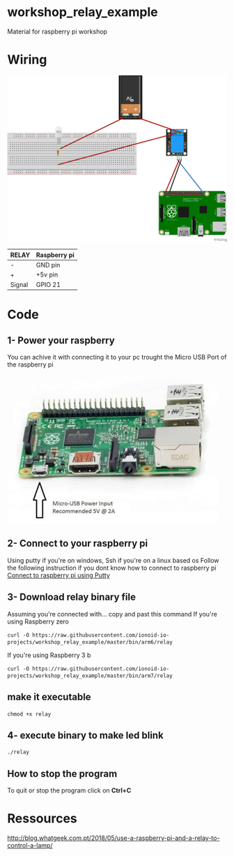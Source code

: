 # workshop_relay_example
Material for raspberry pi workshop

# Wiring

![Lighting an LED](doc/img/relay_bb.png)

|RELAY                | Raspberry pi                  |
|-------------------|---------------------------------|
|-                  | GND pin                         |
|+                  | +5v pin                         |
|Signal             | GPIO 21                         |

# Code

## 1- Power your raspberry

You can achive it with connecting it to your pc trought the Micro USB Port of the raspberry pi

![power](doc/img/1-min.jpg)

## 2- Connect to your raspberry pi
Using putty if you're on windows, Ssh if you're on a linux based os
Follow the following instruction if you dont know how to connect to raspberry pi
[Connect to raspberry pi using Putty](https://github.com/ionoid-io-projects/workshop/blob/master/doc/od-iot-raspbian-rpi-zero-windows.md#5-first-boot)

## 3- Download relay binary file

Assuming you're connected with... copy and past this command
If you're using Raspberry zero
```
curl -O https://raw.githubusercontent.com/ionoid-io-projects/workshop_relay_example/master/bin/arm6/relay
```

If you're using Raspberry 3 b
```
curl -O https://raw.githubusercontent.com/ionoid-io-projects/workshop_relay_example/master/bin/arm7/relay
```
## make it executable
```
chmod +x relay
```

## 4- execute binary to make led blink
```
./relay
```

## How to stop the program
To quit or stop the program click on **Ctrl+C**

# Ressources
http://blog.whatgeek.com.pt/2018/05/use-a-raspberry-pi-and-a-relay-to-control-a-lamp/

